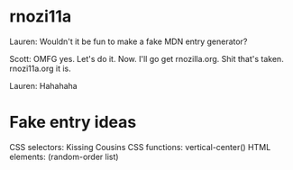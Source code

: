 rnozi11a
========
Lauren: Wouldn't it be fun to make a fake MDN entry generator?

Scott:  OMFG yes. Let's do it. Now. I'll go get rnozilla.org. Shit that's taken. rnozi11a.org it is.

Lauren: Hahahaha

Fake entry ideas
================
CSS selectors: Kissing Cousins
CSS functions: vertical-center()
HTML elements: <rl> (random-order list)

